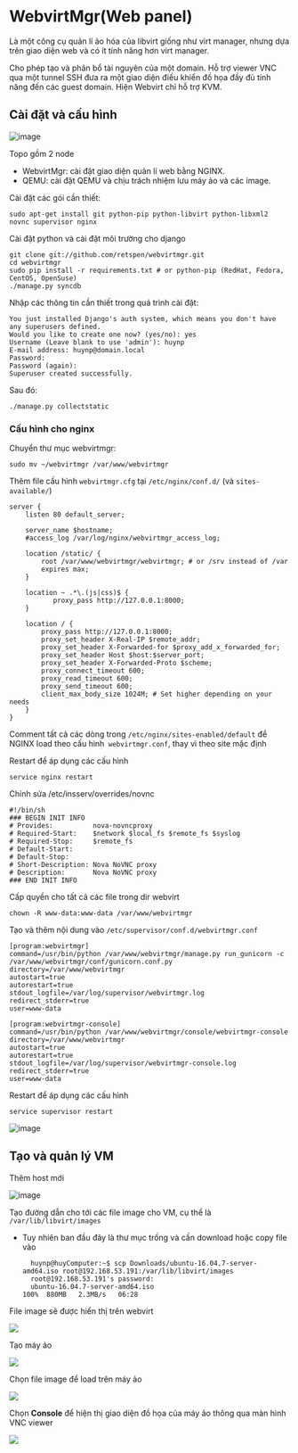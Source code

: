 # WebvirtMgr(Web panel)
Là một công cụ quản lí ảo hóa của libvirt giống như virt manager, nhưng dựa trên giao diện web và có ít tính năng hơn virt manager.

Cho phép tạo và phân bổ tài nguyên của một domain. Hỗ trợ viewer VNC qua một tunnel SSH đưa ra một giao diện điều khiển đồ họa đầy đủ tính năng đến các guest domain. Hiện Webvirt chỉ hỗ trợ KVM.

## Cài đặt và cấu hình
![image](https://user-images.githubusercontent.com/83684068/124342294-1a4e4000-dbed-11eb-94bf-47f0f3f72ef8.png)

Topo gồm 2 node
- WebvirtMgr: cài đặt giao diện quản lí web bằng NGINX.
- QEMU: cài đặt QEMU và chịu trách nhiệm lưu máy ảo và các image.

Cài đặt các gói cần thiết:
    
    sudo apt-get install git python-pip python-libvirt python-libxml2 novnc supervisor nginx

Cài đặt python và cài đặt môi trường cho django

    git clone git://github.com/retspen/webvirtmgr.git
    cd webvirtmgr
    sudo pip install -r requirements.txt # or python-pip (RedHat, Fedora, CentOS, OpenSuse)
    ./manage.py syncdb


Nhập các thông tin cần thiết trong quá trình cài đặt:

    You just installed Django's auth system, which means you don't have any superusers defined.
    Would you like to create one now? (yes/no): yes
    Username (Leave blank to use 'admin'): huynp 
    E-mail address: huynp@domain.local 
    Password: 
    Password (again): 
    Superuser created successfully.
    
Sau đó:
    
    ./manage.py collectstatic
    
### Cấu hình cho nginx
Chuyển thư mục webvirtmgr:

    sudo mv ~/webvirtmgr /var/www/webvirtmgr

Thêm file cấu hình `webvirtmgr.cfg` tại `/etc/nginx/conf.d/` (và `sites-available/`)

    server {
        listen 80 default_server;

        server_name $hostname;
        #access_log /var/log/nginx/webvirtmgr_access_log; 

        location /static/ {
            root /var/www/webvirtmgr/webvirtmgr; # or /srv instead of /var
            expires max;
        }

        location ~ .*\.(js|css)$ {
               proxy_pass http://127.0.0.1:8000;
        }

        location / {
            proxy_pass http://127.0.0.1:8000;
            proxy_set_header X-Real-IP $remote_addr;
            proxy_set_header X-Forwarded-for $proxy_add_x_forwarded_for;
            proxy_set_header Host $host:$server_port;
            proxy_set_header X-Forwarded-Proto $scheme;
            proxy_connect_timeout 600;
            proxy_read_timeout 600;
            proxy_send_timeout 600;
            client_max_body_size 1024M; # Set higher depending on your needs 
        }
    }

Comment tất cả các dòng trong `/etc/nginx/sites-enabled/default` để NGINX load theo cấu hình` webvirtmgr.conf`, thay vì theo site mặc định

Restart để áp dụng các cấu hình

    service nginx restart
Chỉnh sửa  /etc/insserv/overrides/novnc

    #!/bin/sh
    ### BEGIN INIT INFO
    # Provides:          nova-novncproxy
    # Required-Start:    $network $local_fs $remote_fs $syslog
    # Required-Stop:     $remote_fs
    # Default-Start:     
    # Default-Stop:      
    # Short-Description: Nova NoVNC proxy
    # Description:       Nova NoVNC proxy
    ### END INIT INFO

Cấp quyền cho tất cả các file trong dir webvirt
    
    chown -R www-data:www-data /var/www/webvirtmgr

Tạo và thêm nội dung vào `/etc/supervisor/conf.d/webvirtmgr.conf`

    [program:webvirtmgr]
    command=/usr/bin/python /var/www/webvirtmgr/manage.py run_gunicorn -c /var/www/webvirtmgr/conf/gunicorn.conf.py
    directory=/var/www/webvirtmgr
    autostart=true
    autorestart=true
    stdout_logfile=/var/log/supervisor/webvirtmgr.log
    redirect_stderr=true
    user=www-data

    [program:webvirtmgr-console]
    command=/usr/bin/python /var/www/webvirtmgr/console/webvirtmgr-console
    directory=/var/www/webvirtmgr
    autostart=true
    autorestart=true
    stdout_logfile=/var/log/supervisor/webvirtmgr-console.log
    redirect_stderr=true
    user=www-data

Restart để áp dụng các cấu hình

    service supervisor restart

![image](https://github.com/huynp1999/huynp/blob/master/pic/virt/webvirt7.png)

## Tạo và quản lý VM
Thêm host mới

![image](https://github.com/huynp1999/huynp/blob/master/pic/virt/webvirt1.png)

Tạo đường dẫn cho tới các file image cho VM, cụ thể là `/var/lib/libvirt/images`
- Tuy nhiên ban đầu đây là thư mục trống và cần download hoặc copy file vào

        huynp@huyComputer:~$ scp Downloads/ubuntu-16.04.7-server-amd64.iso root@192.168.53.191:/var/lib/libvirt/images
        root@192.168.53.191's password: 
        ubuntu-16.04.7-server-amd64.iso                                        100%  880MB   2.3MB/s   06:28    
 
File image sẽ được hiển thị trên webvirt

![](https://github.com/huynp1999/huynp/blob/master/pic/virt/webvirt2.png)

Tạo máy ảo

![](https://github.com/huynp1999/huynp/blob/master/pic/virt/webvirt5.png)

Chọn file image để load trên máy ảo

![](https://github.com/huynp1999/huynp/blob/master/pic/virt/webvirt3.png)

Chọn **Console** để hiện thị giao diện đồ họa của máy ảo thông qua màn hình VNC viewer

![](https://github.com/huynp1999/huynp/blob/master/pic/virt/webvirt4.png)

